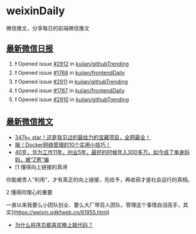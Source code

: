 # weixinDaily
微信推文，分享每日的前端微信推文

## [最新微信日报](https://github.com/kujian/weixinDaily/issues)

<!--START_SECTION:activity-->
1. ❗ Opened issue [#2912](https://github.com/kujian/githubTrending/issues/2912) in [kujian/githubTrending](https://github.com/kujian/githubTrending)
2. ❗ Opened issue [#1768](https://github.com/kujian/frontendDaily/issues/1768) in [kujian/frontendDaily](https://github.com/kujian/frontendDaily)
3. ❗ Opened issue [#2911](https://github.com/kujian/githubTrending/issues/2911) in [kujian/githubTrending](https://github.com/kujian/githubTrending)
4. ❗ Opened issue [#1767](https://github.com/kujian/frontendDaily/issues/1767) in [kujian/frontendDaily](https://github.com/kujian/frontendDaily)
5. ❗ Opened issue [#2910](https://github.com/kujian/githubTrending/issues/2910) in [kujian/githubTrending](https://github.com/kujian/githubTrending)
<!--END_SECTION:activity-->


## [最新微信推文](https://weixin.qdkfweb.cn/)

<!-- BLOG-POST-LIST:START -->
- [347k+ star！这是我见过的最给力的宝藏项目，全网最全！](https://weixin.qdkfweb.cn/61975.html)
- [服！Docker网络管理的10个实用小技巧！](https://weixin.qdkfweb.cn/61976.html)
- [40岁，华为工作11年，创业5年，最好的时候年入300多万。如今成了单身妈妈，被“Z男”骗](https://weixin.qdkfweb.cn/61960.html)
- [1.懂得向上链接的真谛

你能被贵人“利用”，才有真正的向上链接，先给予，再收获才是社会运行的真相。

2.懂得同理心的重要

一直以来我要么小团队创业、要么大厂带百人团队，管理这个事情自诩高手，其实](https://weixin.qdkfweb.cn/61955.html)
- [为什么程序员都喜欢晚上敲代码？](https://weixin.qdkfweb.cn/61972.html)
<!-- BLOG-POST-LIST:END -->
